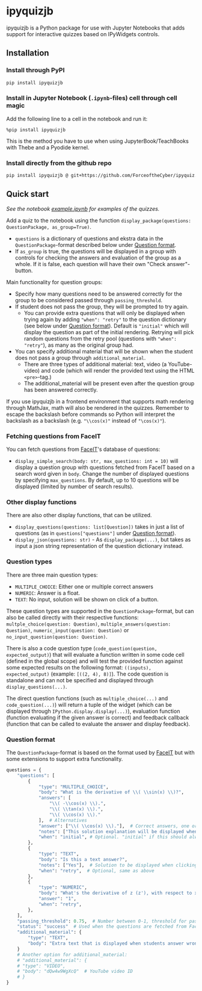 # ipyquizjb

ipyquizjb is a Python package for use with Jupyter Notebooks that adds support for interactive quizzes based on IPyWidgets controls.

## Installation

### Install through PyPI
```bash
pip install ipyquizjb
```

### Install in Jupyter Notebook (`.ipynb`-files) cell through cell magic
Add the following line to a cell in the notebook and run it:
```ipynb
%pip install ipyquizjb
```
This is the method you have to use when using JupyterBook/TeachBooks with Thebe and a Pyodide kernel.

### Install directly from the github repo
```bash
pip install ipyquizjb @ git+https://github.com/ForceoftheCyber/ipyquiz.git
```

## Quick start

*See the notebook [example.ipynb](examples/example.ipynb) for examples of the quizzes.*

Add a quiz to the notebook using the function `display_package(questions: QuestionPackage, as_group=True)`.
- `questions` is a dictionary of questions and ekstra data in the `QuestionPackage`-format described below under [Question format](#question-format).
- If `as_group` is true, the questions will be displayed in a group with controls for checking the answers and evaluation of the group as a whole. If it is false, each question will have their own "Check answer"-button.

Main functionality for question groups:
- Specify how many questions need to be answered correctly for the group to be considered passed through `passing_threshold`.
- If student does not pass the group, they will be prompted to try again.
    - You can provide extra questions that will only be displayed when trying again by adding `"when": "retry"` to the question dictionary (see below under [Question format](#question-format)). Default is `"initial"` which will display the question as part of the initial rendering. Retrying will pick random questions from the retry pool (questions with `"when": "retry"`), as many as the original group had.
- You can specify additional material that will be shown when the student does not pass a group through `additional_material`.
    - There are three types of additional material: text, video (a YouTube-video) and code (which will render the provided text using the HTML `<pre>`-tag.)
    - The additional_material will be present even after the question group has been answered correctly.
    
If you use ipyquizjb in a frontend environment that supports math rendering through MathJax, math will also be rendered in the quizzes. Remember to escape the backslash before commands so Python will interpret the backslash as a backslash (e.g. `"\\cos(x)"` instead of `"\cos(x)"`).

### Fetching questions from FaceIT
You can fetch questions from [FaceIT](https://faceittools.com/)'s database of questions:
- `display_simple_search(body: str, max_questions: int = 10)` will display a question group with questions fetched from FaceIT based on a search word given in `body`. Change the number of displayed questions by specifying `max_questions`. By default, up to 10 questions will be displayed (limited by number of search results).

### Other display functions
There are also other display functions, that can be utilized.
- `display_questions(questions: list[Question])` takes in just a list of questions (as in `questions["questions"]` under [Question format](#question-format)).
- `display_json(questions: str)` - As `display_package(...)`, but takes as input a json string representation of the question dictionary instead.

### Question types
There are three main question types:
- `MULTIPLE_CHOICE`: Either one or multiple correct answers
- `NUMERIC`: Answer is a float.
- `TEXT`: No input, solution will be shown on click of a button.

These question types are supported in the `QuestionPackage`-format, but can also be called directly with their respective functions: `multple_choice(question: Question)`, `multiple_answers(question: Question)`, `numeric_input(question: Question)` or `no_input_question(question: Question)`. 

There is also a code question type (`code_question(question, expected_output)`) that will evaluate a function written in some code cell (defined in the global scope) and will test the provided function against some expected results on the following format: `((inputs), expected_output)` (example: `[((2, 4), 8)]`). 
The code question is standalone and can not be specified and displayed through `display_questions(...)`.

The direct question functions (such as `multiple_choice(...)` and `code_question(...)`) will return a tuple of the widget (which can be displayed through `IPython.display.display(...)`), evaluation function (function evaluating if the given answer is correct) and feedback callback (function that can be called to evaluate the answer and display feedback).

### Question format
The `QuestionPackage`-format is based on the format used by [FaceIT](https://faceittools.com/) but with some extensions to support extra functionality.

```python
questions = {
    "questions": [
        {
            "type": "MULTIPLE_CHOICE",
            "body": "What is the derivative of \\( \\sin(x) \\)?",
            "answers": [
                "\\( -\\cos(x) \\).",
                "\\( \\tan(x) \\).",
                "\\( \\cos(x) \\)."
            ],  # Alternatives
            "answer": ["\\( \\cos(x) \\)."],  # Correct answers, one or more
            "notes": ["This solution explanation will be displayed when the student has answered correctly.", "There can be multiple explanations"],
            "when": "initial", # Optional. "initial" if this should always be displayed on first load, "retry" if it should be part of the pool of questions loaded when trying again with new questions.
        },
        {
            "type": "TEXT",
            "body": "Is this a text answer?",
            "notes": ["Yes"],  # Solution to be displayed when clicking "Show solution"
            "when": "retry",  # Optional, same as above
        },
        {
            "type": "NUMERIC",
            "body": "What's the derivative of z (z'), with respect to x, of z = 4y+x?",
            "answer": "1",
            "when": "retry",
        },
    ],
    "passing_threshold": 0.75,  # Number between 0-1, threshold for passing group
    "status": "success"  # Used when the questions are fetched from FaceIT to indicate if the request was successful
    "additional_material": {
        "type": "TEXT",
        "body": "Extra text that is displayed when students answer wrong to the whole group."
    }
    # Another option for additional_material:
    # "additional_material": {
    # "type": "VIDEO",
    # "body": "dQw4w9WgXcQ"  # YouTube video ID
    # }   
}
```

